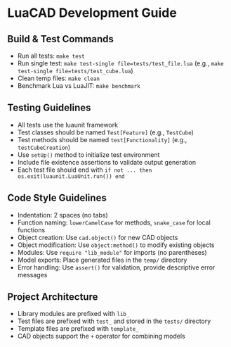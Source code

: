 # LuaCAD Development Guide

## Build & Test Commands
- Run all tests: `make test`
- Run single test: `make test-single file=tests/test_file.lua`
    (e.g., `make test-single file=tests/test_cube.lua`)
- Clean temp files: `make clean`
- Benchmark Lua vs LuaJIT: `make benchmark`

## Testing Guidelines
- All tests use the luaunit framework
- Test classes should be named `Test[Feature]` (e.g., `TestCube`)
- Test methods should be named `test[Functionality]` (e.g., `testCubeCreation`)
- Use `setUp()` method to initialize test environment
- Include file existence assertions to validate output generation
- Each test file should end with `if not ... then os.exit(luaunit.LuaUnit.run()) end`

## Code Style Guidelines
- Indentation: 2 spaces (no tabs)
- Function naming: `lowerCamelCase` for methods, `snake_case` for local functions
- Object creation: Use `cad.object()` for new CAD objects
- Object modification: Use `object:method()` to modify existing objects
- Modules: Use `require "lib_module"` for imports (no parentheses)
- Model exports: Place generated files in the `temp/` directory
- Error handling: Use `assert()` for validation, provide descriptive error messages

## Project Architecture
- Library modules are prefixed with `lib_`
- Test files are prefixed with `test_` and stored in the `tests/` directory
- Template files are prefixed with `template_`
- CAD objects support the `+` operator for combining models
